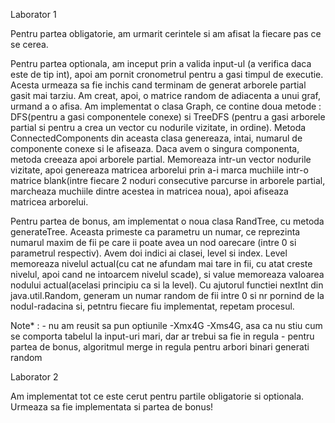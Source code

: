 Laborator 1

Pentru partea obligatorie, am urmarit cerintele si am afisat la fiecare pas ce se cerea.

Pentru partea optionala, am inceput prin a valida input-ul (a verifica daca este de tip int), apoi am pornit cronometrul pentru a gasi timpul de executie. Acesta urmeaza sa fie inchis cand terminam de generat arborele partial gasit mai tarziu.
Am creat, apoi, o matrice random de adiacenta a unui graf, urmand a o afisa. Am implementat o clasa Graph, ce contine doua metode : DFS(pentru a gasi componentele conexe) si TreeDFS (pentru a gasi arborele partial si pentru a crea un vector cu nodurile vizitate, in ordine).
Metoda ConnectedComponents din aceasta clasa genereaza, intai, numarul de componente conexe si le afiseaza. Daca avem o singura componenta, metoda creeaza apoi arborele partial. Memoreaza intr-un vector nodurile vizitate, apoi genereaza matricea arborelui prin a-i marca muchiile intr-o matrice blank(intre fiecare 2 noduri consecutive parcurse in arborele partial, marcheaza muchiile dintre acestea in matricea noua), apoi afiseaza matricea arborelui.

Pentru partea de bonus, am implementat o noua clasa RandTree, cu metoda generateTree. Aceasta primeste ca parametru un numar, ce reprezinta numarul maxim de fii pe care ii poate avea un nod oarecare (intre 0 si parametrul respectiv). Avem doi indici ai clasei, level si index. Level memoreaza nivelul actual(cu cat ne afundam mai tare in fii, cu atat creste nivelul, apoi cand ne intoarcem nivelul scade), si value memoreaza valoarea nodului actual(acelasi principiu ca si la level).
Cu ajutorul functiei nextInt din java.util.Random, generam un numar random de fii intre 0 si nr pornind de la nodul-radacina si, petntru fiecare fiu implementat, repetam procesul.

Note* : - nu am reusit sa pun optiunile -Xmx4G -Xms4G, asa ca nu stiu cum se comporta tabelul la input-uri mari, dar ar trebui sa fie in regula
        - pentru partea de bonus, algoritmul merge in regula pentru arbori binari generati random
 
Laborator 2

Am implementat tot ce este cerut pentru partile obligatorie si optionala. Urmeaza sa fie implementata si partea de bonus!
